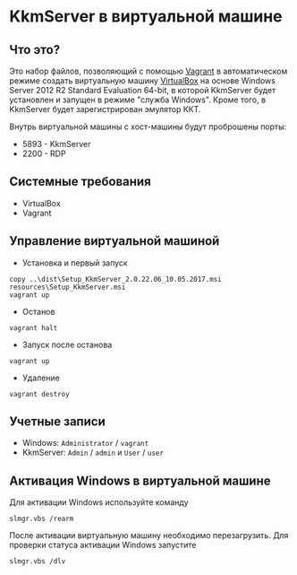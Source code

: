 # KkmServer в виртуальной машине

## Что это?

Это набор файлов, позволяющий с помощью [Vagrant](https://www.vagrantup.com/) в автоматическом режиме создать виртуальную машину
[VirtualBox](https://www.virtualbox.org/) на основе Windows Server 2012 R2 Standard Evaluation 64-bit, в которой
KkmServer будет установлен и запущен в режиме "служба Windows". Кроме того, в KkmServer будет зарегистрирован эмулятор ККТ.

Внутрь виртуальной машины с хост-машины будут проброшены порты:

* 5893 - KkmServer
* 2200 - RDP

## Системные требования

* VirtualBox
* Vagrant

## Управление виртуальной машиной

* Установка и первый запуск

```
copy ..\dist\Setup_KkmServer_2.0.22.06_10.05.2017.msi resources\Setup_KkmServer.msi
vagrant up
```

* Останов

```
vagrant halt
```

* Запуск после останова

```
vagrant up
```

* Удаление

```
vagrant destroy
```

## Учетные записи

* Windows: `Administrator` / `vagrant`
* KkmServer: `Admin` / `admin` и `User` / `user`

## Активация Windows в виртуальной машине

Для активации Windows используйте команду

```
slmgr.vbs /rearm
```

После активации виртуальную машину необходимо перезагрузить. Для проверки статуса активации Windows запустите

```
slmgr.vbs /dlv
```
